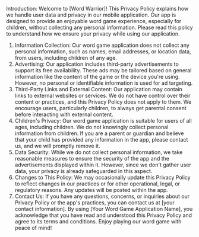 Introduction: Welcome to [Word Warrior]! This Privacy Policy explains how we handle user data and privacy in our mobile application. Our app is designed to provide an enjoyable word game experience, especially for children, without collecting any personal information. Please read this policy to understand how we ensure your privacy while using our application.
1.	Information Collection: Our word game application does not collect any personal information, such as names, email addresses, or location data, from users, including children of any age.
2.	Advertising: Our application includes third-party advertisements to support its free availability. These ads may be tailored based on general information like the content of the game or the device you're using. However, no personal or identifiable information is used for ad targeting.
3.	Third-Party Links and External Content: Our application may contain links to external websites or services. We do not have control over their content or practices, and this Privacy Policy does not apply to them. We encourage users, particularly children, to always get parental consent before interacting with external content.
4.	Children's Privacy: Our word game application is suitable for users of all ages, including children. We do not knowingly collect personal information from children. If you are a parent or guardian and believe that your child has provided any information in the app, please contact us, and we will promptly remove it.
5.	Data Security: While we do not collect personal information, we take reasonable measures to ensure the security of the app and the advertisements displayed within it. However, since we don't gather user data, your privacy is already safeguarded in this aspect.
6.	Changes to This Policy: We may occasionally update this Privacy Policy to reflect changes in our practices or for other operational, legal, or regulatory reasons. Any updates will be posted within the app.
7.	Contact Us: If you have any questions, concerns, or inquiries about our Privacy Policy or the app's practices, you can contact us at [your contact information].
By using [Your Word Game Application Name], you acknowledge that you have read and understood this Privacy Policy and agree to its terms and conditions. Enjoy playing our word game with peace of mind!

